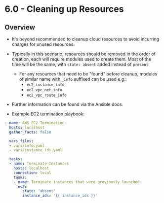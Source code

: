 # 6.0 - Cleaning up Resources

## Overview

- It's beyond recommended to cleanup cloud resources to avoid incurring charges for unused resources.

- Typically in this scenario, resources should be removed in the order of creation, each will require modules used to create them. Most of the time will be the same, with `state: absent` added instead of `present`
  - For any resources that need to be "found" before cleanup, modules of similar name with `_info` suffixed can be used e.g.:
    - `ec2_instance_info`
    - `ec2_vpc_net_info`
    - `ec2_vpc_route_info`

- Further information can be found via the Ansible docs.
- Example EC2 termination playbook:

```yaml
- name: AWS EC2 Termination
  hosts: localhost
  gather_facts: false

  vars_files:
  - vars/info.yaml
  - vars/instance_ids.yaml

  tasks:
  - name: Terminate Instances
    hosts: localhost
    connection: local
    tasks:
    - name: Terminate instances that were previously launched
      ec2:
        state: 'absent'
        instance_ids: '{{ instance_ids }}'
```
